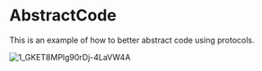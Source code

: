 # AbstractCode
This is an example of how to better abstract code using protocols.


![1_GKET8MPlg90rDj-4LaVW4A](https://user-images.githubusercontent.com/31770066/160537975-08c9119a-eb88-49c2-a6d8-16e41e607f10.png)
